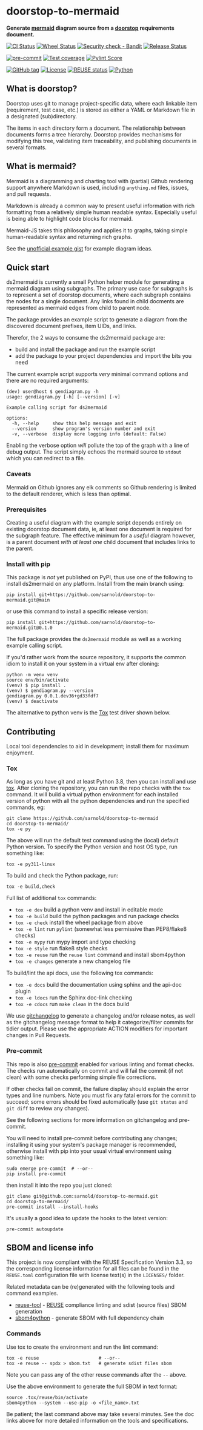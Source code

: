 # doorstop-to-mermaid

**Generate [mermaid](https://mermaid.js.org/) diagram source from a [doorstop](https://doorstop.readthedocs.io/) requirements document.**

[![CI Status](https://github.com/sarnold/doorstop-to-mermaid/actions/workflows/ci.yml/badge.svg)](https://github.com/sarnold/doorstop-to-mermaid/actions/workflows/ci.yml)
[![Wheel Status](https://github.com/sarnold/doorstop-to-mermaid/actions/workflows/wheels.yml/badge.svg)](https://github.com/sarnold/doorstop-to-mermaid/actions/workflows/wheels.yml)
[![Security check - Bandit](https://github.com/sarnold/doorstop-to-mermaid/actions/workflows/bandit.yml/badge.svg)](https://github.com/sarnold/doorstop-to-mermaid/actions/workflows/bandit.yml)
[![Release Status](https://github.com/sarnold/doorstop-to-mermaid/actions/workflows/release.yml/badge.svg)](https://github.com/sarnold/doorstop-to-mermaid/actions/workflows/release.yml)

[![pre-commit](https://img.shields.io/badge/pre--commit-enabled-brightgreen?logo=pre-commit&logoColor=white)](https://github.com/pre-commit/pre-commit)
[![Test coverage](https://raw.githubusercontent.com/sarnold/doorstop-to-mermaid/badges/main/test-coverage.svg)](https://github.com/sarnold/doorstop-to-mermaid/actions/workflows/coverage.yml)
[![Pylint Score](https://raw.githubusercontent.com/sarnold/doorstop-to-mermaid/badges/main/pylint-score.svg)](https://github.com/sarnold/doorstop-to-mermaid/actions/workflows/pylint.yml)

[![GitHub tag](https://img.shields.io/github/v/tag/sarnold/doorstop-to-mermaid?color=green&include_prereleases&label=latest%20release)](https://github.com/sarnold/doorstop-to-mermaid/releases)
[![License](https://img.shields.io/badge/license-MIT-blue)](https://github.com/sarnold/doorstop-to-mermaid/blob/main/LICENSE)
[![REUSE status](https://api.reuse.software/badge/git.fsfe.org/reuse/api)](https://api.reuse.software/info/git.fsfe.org/reuse/api)
[![Python](https://img.shields.io/badge/python-3.9+-blue.svg)](https://www.python.org/downloads/)

## What is doorstop?

Doorstop uses git to manage project-specific data, where each linkable
item (requirement, test case, etc.) is stored as either a YAML or
Markdown file in a designated (sub)directory.

The items in each directory form a document. The relationship between
documents forms a tree hierarchy. Doorstop provides mechanisms for
modifying this tree, validating item traceability, and publishing
documents in several formats.

## What is mermaid?

Mermaid is a diagramming and charting tool with (partial) Github
rendering support anywhere Markdown is used, including `anything.md`
files, issues, and pull requests.

Markdown is already a common way to present useful information with rich
formatting from a relatively simple human readable syntax. Especially
useful is being able to highlight code blocks for mermaid.

Mermaid-JS takes this philosophy and applies it to graphs, taking simple
human-readable syntax and returning rich graphs.

See the [unofficial example gist](https://gist.github.com/ChristopherA/bffddfdf7b1502215e44cec9fb766dfd)
for example diagram ideas.

## Quick start

ds2mermaid is currently a small Python helper module for generating a
mermaid diagram using subgraphs. The primary use case for subgraphs is
to represent a set of doorstop documents, where each subgraph contains
the nodes for a single document. Any links found in child docments are
represented as mermaid edges from child to parent node.

The package provides an example script to generate a diagram from the
discovered document prefixes, item UIDs, and links.

Therefor, the 2 ways to consume the ds2mermaid package are:

* build and install the package and run the example script
* add the package to your project dependencies and import the bits you need

The current example script supports *very* minimal command options and
there are no required arguments:

    (dev) user@host $ gendiagram.py -h
    usage: gendiagram.py [-h] [--version] [-v]

    Example calling script for ds2mermaid

    options:
      -h, --help     show this help message and exit
      --version      show program's version number and exit
      -v, --verbose  display more logging info (default: False)

Enabling the verbose option *will* pollute the top of the graph with
a line of debug output. The script simply echoes the mermaid source
to `stdout` which you can redirect to a file.

### Caveats

Mermaid on Github ignores any elk comments so Github rendering is limited
to the default renderer, which is less than optimal.

### Prerequisites

Creating a useful diagram with the example script depends entirely on
existing doorstop document data, ie, at least one document is required
for the subgraph feature. The effective minimum for a *useful* diagram
however, is a parent document *with at least one* child document that
includes links to the parent.

### Install with pip

This package is *not* yet published on PyPI, thus use one of the following
to install ds2mermaid on any platform. Install from the main branch using:

    pip install git+https://github.com/sarnold/doorstop-to-mermaid.git@main

or use this command to install a specific release version:

    pip install git+https://github.com/sarnold/doorstop-to-mermaid.git@0.1.0

The full package provides the `ds2mermaid` module as well as a working
example calling script.

If you'd rather work from the source repository, it supports the common
idiom to install it on your system in a virtual env after cloning:

    python -m venv venv
    source env/bin/activate
    (venv) $ pip install .
    (venv) $ gendiagram.py --version
    gendiagram.py 0.0.1.dev36+gd33fdf7
    (venv) $ deactivate

The alternative to python venv is the [Tox](https://tox.wiki/en/4.27.0/)
test driver shown below.

## Contributing

Local tool dependencies to aid in development; install them for maximum
enjoyment.

### Tox

As long as you have git and at least Python 3.8, then you can install
and use [tox](https://github.com/tox-dev/tox). After cloning the
repository, you can run the repo checks with the `tox` command. It will
build a virtual python environment for each installed version of python
with all the python dependencies and run the specified commands, eg:

    git clone https://github.com/sarnold/doorstop-to-mermaid
    cd doorstop-to-mermaid/
    tox -e py

The above will run the default test command using the (local) default
Python version. To specify the Python version and host OS type, run
something like:

    tox -e py311-linux

To build and check the Python package, run:

    tox -e build,check

Full list of additional `tox` commands:

* `tox -e dev` build a python venv and install in editable mode
* `tox -e build` build the python packages and run package checks
* `tox -e check` install the wheel package from above
* `tox -e lint` run `pylint` (somewhat less permissive than PEP8/flake8
  checks)
* `tox -e mypy` run mypy import and type checking
* `tox -e style` run flake8 style checks
* `tox -e reuse` run the `reuse lint` command and install sbom4python
* `tox -e changes` generate a new changelog file

To build/lint the api docs, use the following tox commands:

* `tox -e docs` build the documentation using sphinx and the api-doc
  plugin
* `tox -e ldocs` run the Sphinx doc-link checking
* `tox -e cdocs` run `make clean` in the docs build

We use [gitchangelog](https://github.com/sarnold/gitchangelog) to
generate a changelog and/or release notes, as well as the gitchangelog
message format to help it categorize/filter commits for tidier output.
Please use the appropriate ACTION modifiers for important changes in
Pull Requests.

### Pre-commit

This repo is also [pre-commit](http://pre-commit.com/) enabled for
various linting and format checks. The checks run automatically on
commit and will fail the commit (if not clean) with some checks
performing simple file corrections.

If other checks fail on commit, the failure display should explain the
error types and line numbers. Note you must fix any fatal errors for the
commit to succeed; some errors should be fixed automatically (use
`git status` and `git diff` to review any changes).

See the following sections for more information on gitchangelog and
pre-commit.

You will need to install pre-commit before contributing any changes;
installing it using your system's package manager is recommended,
otherwise install with pip into your usual virtual environment using
something like:

    sudo emerge pre-commit  # --or--
    pip install pre-commit

then install it into the repo you just cloned:

    git clone git@github.com:sarnold/doorstop-to-mermaid.git
    cd doorstop-to-mermaid/
    pre-commit install --install-hooks

It's usually a good idea to update the hooks to the latest version:

    pre-commit autoupdate

## SBOM and license info

This project is now compliant with the REUSE Specification Version 3.3,
so the corresponding license information for all files can be found in
the `REUSE.toml` configuration file with license text(s) in the
`LICENSES/` folder.

Related metadata can be (re)generated with the following tools and
command examples.

* [reuse-tool](https://github.com/fsfe/reuse-tool) -
  [REUSE](https://reuse.software/spec-3.3/) compliance linting and sdist
  (source files) SBOM generation
* [sbom4python](https://github.com/anthonyharrison/sbom4python) -
  generate SBOM with full dependency chain

### Commands

Use tox to create the environment and run the lint command:

    tox -e reuse                      # --or--
    tox -e reuse -- spdx > sbom.txt   # generate sdist files sbom

Note you can pass any of the other reuse commands after the `--` above.

Use the above environment to generate the full SBOM in text format:

    source .tox/reuse/bin/activate
    sbom4python --system --use-pip -o <file_name>.txt

Be patient; the last command above may take several minutes. See the doc
links above for more detailed information on the tools and
specifications.
